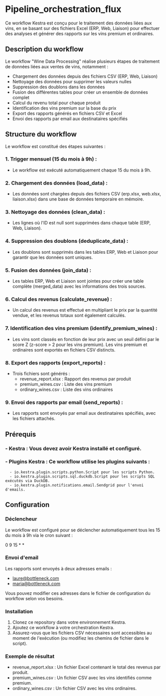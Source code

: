 # Pipeline_orchestration_flux
Ce workflow Kestra est conçu pour le traitement des données liées aux vins, en se basant sur des fichiers Excel (ERP, Web, Liaison) pour effectuer des analyses et générer des rapports sur les vins premium et ordinaires.

## Description du workflow
Le workflow "Wine Data Processing" réalise plusieurs étapes de traitement de données liées aux ventes de vins, notamment :

- Chargement des données depuis des fichiers CSV (ERP, Web, Liaison)
- Nettoyage des données pour supprimer les valeurs nulles
- Suppression des doublons dans les données
- Fusion des différentes tables pour créer un ensemble de données complet
- Calcul du revenu total pour chaque produit
- Identification des vins premium sur la base du prix
- Export des rapports générés en fichiers CSV et Excel
- Envoi des rapports par email aux destinataires spécifiés
## Structure du workflow
Le workflow est constitué des étapes suivantes :

### 1. Trigger mensuel (15 du mois à 9h) :
- Le workflow est exécuté automatiquement chaque 15 du mois à 9h.

### 2. Chargement des données (load_data) :
- Les données sont chargées depuis des fichiers CSV (erp.xlsx, web.xlsx, liaison.xlsx) dans une base de données temporaire en mémoire.

### 3. Nettoyage des données (clean_data) :
- Les lignes où l'ID est null sont supprimées dans chaque table (ERP, Web, Liaison).

### 4. Suppression des doublons (deduplicate_data) :
- Les doublons sont supprimés dans les tables ERP, Web et Liaison pour garantir que les données sont uniques.

### 5. Fusion des données (join_data) :
- Les tables ERP, Web et Liaison sont jointes pour créer une table complète (merged_data) avec les informations des trois sources.

### 6. Calcul des revenus (calculate_revenue) :
- Un calcul des revenus est effectué en multipliant le prix par la quantité vendue, et les revenus totaux sont également calculés.

### 7. Identification des vins premium (identify_premium_wines) :
- Les vins sont classés en fonction de leur prix avec un seuil défini par le score Z (z-score > 2 pour les vins premium). Les vins premium et ordinaires sont exportés en fichiers CSV distincts.

### 8. Export des rapports (export_reports) :
- Trois fichiers sont générés :
    - revenue_report.xlsx : Rapport des revenus par produit
    - premium_wines.csv : Liste des vins premium
    - ordinary_wines.csv : Liste des vins ordinaires

### 9. Envoi des rapports par email (send_reports) :
- Les rapports sont envoyés par email aux destinataires spécifiés, avec les fichiers attachés.

## Prérequis
### - Kestra : Vous devez avoir Kestra installé et configuré.
### - Plugins Kestra : Ce workflow utilise les plugins suivants :
      - io.kestra.plugin.scripts.python.Script pour les scripts Python.
      - io.kestra.plugin.scripts.sql.duckdb.Script pour les scripts SQL exécutés via DuckDB.
      - io.kestra.plugin.notifications.email.Sendgrid pour l'envoi d'emails.

## Configuration
### Déclencheur
Le workflow est configuré pour se déclencher automatiquement tous les 15 du mois à 9h via le cron suivant :

0 9 15 * *

### Envoi d'email
Les rapports sont envoyés à deux adresses emails :
  - laure@bottleneck.com
  - maria@bottleneck.com
    
Vous pouvez modifier ces adresses dans le fichier de configuration du workflow selon vos besoins.

### Installation
1. Clonez ce repository dans votre environnement Kestra.
2. Ajoutez ce workflow à votre orchestration Kestra.
3. Assurez-vous que les fichiers CSV nécessaires sont accessibles au moment de l'exécution (ou modifiez les chemins de fichier dans le script).

### Exemple de résultat
- revenue_report.xlsx : Un fichier Excel contenant le total des revenus par produit.
- premium_wines.csv : Un fichier CSV avec les vins identifiés comme premium.
- ordinary_wines.csv : Un fichier CSV avec les vins ordinaires.
